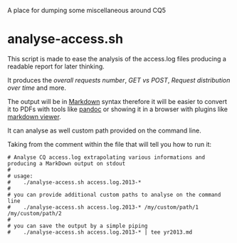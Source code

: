 
A place for dumping some miscellaneous around CQ5

analyse-access.sh
=================

This script is made to ease the analysis of the access.log files
producing a readable report for later thinking.

It produces the _overall requests number_, _GET vs POST_, _Request
distribution over time_ and more.

The output will be in
[Markdown](http://daringfireball.net/projects/markdown/) syntax
therefore it will be easier to convert it to PDFs with tools like
[pandoc](http://johnmacfarlane.net/pandoc/) or showing it in a browser
with plugins like
[markdown viewer](https://addons.mozilla.org/en-US/firefox/addon/markdown-viewer/).

It can analyse as well custom path provided on the command line.

Taking from the comment within the file that will tell you how to run
it:

    # Analyse CQ access.log extrapolating various informations and producing a MarkDown output on stdout
    #
    # usage: 
    #    ./analyse-access.sh access.log.2013-*
    #
    # you can provide additional custom paths to analyse on the command line
    #    ./analyse-access.sh access.log.2013-* /my/custom/path/1 /my/custom/path/2
    #
    # you can save the output by a simple piping
    #    ./analyse-access.sh access.log.2013-* | tee yr2013.md

